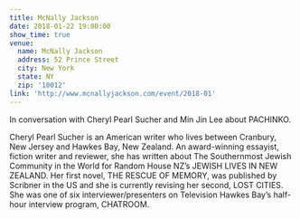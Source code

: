 ```yaml
---
title: McNally Jackson
date: 2018-01-22 19:00:00
show_time: true
venue:
  name: McNally Jackson
  address: 52 Prince Street
  city: New York
  state: NY
  zip: '10012'
link: 'http://www.mcnallyjackson.com/event/2018-01'
---
```



In conversation with Cheryl Pearl Sucher and Min Jin Lee about PACHINKO.

Cheryl Pearl Sucher is an American writer who lives between Cranbury, New Jersey and Hawkes Bay, New Zealand. An award-winning essayist, fiction writer and reviewer, she has written about The Southernmost Jewish Community in the World for Random House NZ’s JEWISH LIVES IN NEW ZEALAND. Her first novel, THE RESCUE OF MEMORY, was published by Scribner in the US and she is currently revising her second, LOST CITIES. She was one of six interviewer/presenters on Television Hawkes Bay’s half-hour interview program, CHATROOM.

&nbsp;